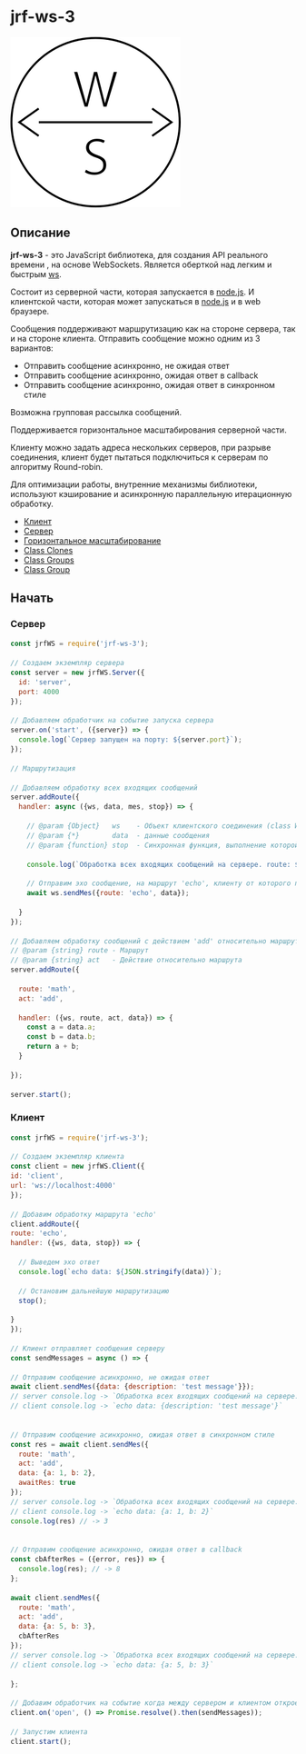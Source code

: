 # jrf-ws-3

![jrf-ws-3](jrfwslogo.png)

## Описание

**jrf-ws-3** - это JavaScript библиотека, для создания API реального времени
, на основе WebSockets. Является оберткой над легким и быстрым [ws](https://github.com/websockets/ws).

Состоит из серверной части, которая запускается в [node.js](https://nodejs.org/en/). 
И клиентской части, которая может запускаться в [node.js](https://nodejs.org/en/) 
и в web браузере.

Сообщения поддерживают маршрутизацию как на стороне сервера, так и на стороне
клиента. Отправить сообщение можно одним из 3 вариантов:

- Отправить сообщение асинхронно, не ожидая ответ
- Отправить сообщение асинхронно, ожидая ответ в callback
- Отправить сообщение асинхронно, ожидая ответ в синхронном стиле

Возможна групповая рассылка сообщений.

Поддерживается горизонтальное масштабирования серверной части.

Клиенту можно задать адреса нескольких серверов, при разрыве соединения, 
клиент будет пытаться подключиться к серверам по алгоритму Round-robin.

Для оптимизации работы, внутренние механизмы библиотеки, используют кэширование
и асинхронную параллельную итерационную обработку.

- [Клиент](https://github.com/jirufik/jrf-ws/blob/master/docs/ru/client.md)
- [Сервер](https://github.com/jirufik/jrf-ws/blob/master/docs/ru/server.md)
- [Горизонтальное масштабирование](https://github.com/jirufik/jrf-ws/blob/master/docs/ru/horizontalScaling.md)
- [Class Clones](https://github.com/jirufik/jrf-ws/blob/master/docs/ru/clones.md)
- [Class Groups](https://github.com/jirufik/jrf-ws/blob/master/docs/ru/groups.md)
- [Class Group](https://github.com/jirufik/jrf-ws/blob/master/docs/ru/group.md)

## Начать

### Сервер

```js
const jrfWS = require('jrf-ws-3');

// Создаем экземпляр сервера
const server = new jrfWS.Server({
  id: 'server',
  port: 4000
});

// Добавляем обработчик на событие запуска сервера
server.on('start', ({server}) => {
  console.log(`Сервер запущен на порту: ${server.port}`);
});

// Маршрутизация

// Добавляем обработку всех входящих сообщений
server.addRoute({
  handler: async ({ws, data, mes, stop}) => {

    // @param {Object}   ws    - Объект клиентского соединения (class WS)
    // @param {*}        data  - данные сообщения
    // @param {function} stop  - Синхронная функция, выполнение которой останавливает дальнейшую маршрутизацию

    console.log(`Обработка всех входящих сообщений на сервере. route: ${mes.route}, act: ${mes.act}, data: ${JSON.stringify(data)}`);

    // Отправим эхо сообщение, на маршрут 'echo', клиенту от которого пришло сообщение
    await ws.sendMes({route: 'echo', data});

  }
});

// Добавляем обработку сообщений с действием 'add' относительно маршрута 'math'
// @param {string} route - Маршрут
// @param {string} act   - Действие относительно маршрута
server.addRoute({

  route: 'math',
  act: 'add',

  handler: ({ws, route, act, data}) => {
    const a = data.a;
    const b = data.b;
    return a + b;
  }

});

server.start();
```  

### Клиент

```js
const jrfWS = require('jrf-ws-3');

// Создаем экземпляр клиента
const client = new jrfWS.Client({
id: 'client',
url: 'ws://localhost:4000'
});

// Добавим обработку маршрута 'echo'
client.addRoute({
route: 'echo',
handler: ({ws, data, stop}) => {

  // Выведем эхо ответ
  console.log(`echo data: ${JSON.stringify(data)}`);

  // Остановим дальнейшую маршрутизацию
  stop();

}
});

// Клиент отправляет сообщения серверу
const sendMessages = async () => {

// Отправим сообщение асинхронно, не ожидая ответ
await client.sendMes({data: {description: 'test message'}});
// server console.log -> `Обработка всех входящих сообщений на сервере. route: undefined, act: undefined, data: {description: 'test message'}`
// client console.log -> `echo data: {description: 'test message'}`


// Отправим сообщение асинхронно, ожидая ответ в синхронном стиле
const res = await client.sendMes({
  route: 'math',
  act: 'add',
  data: {a: 1, b: 2},
  awaitRes: true
});
// server console.log -> `Обработка всех входящих сообщений на сервере. route: 'math', act: 'add', data: {a: 1, b: 2}`
// client console.log -> `echo data: {a: 1, b: 2}`
console.log(res) // -> 3


// Отправим сообщение асинхронно, ожидая ответ в callback
const cbAfterRes = ({error, res}) => {
  console.log(res); // -> 8
};

await client.sendMes({
  route: 'math',
  act: 'add',
  data: {a: 5, b: 3},
  cbAfterRes
});
// server console.log -> `Обработка всех входящих сообщений на сервере. route: 'math', act: 'add', data: {a: 5, b: 3}`
// client console.log -> `echo data: {a: 5, b: 3}`

};

// Добавим обработчик на событие когда между сервером и клиентом откроется соединение
client.on('open', () => Promise.resolve().then(sendMessages));

// Запустим клиента
client.start();
```
